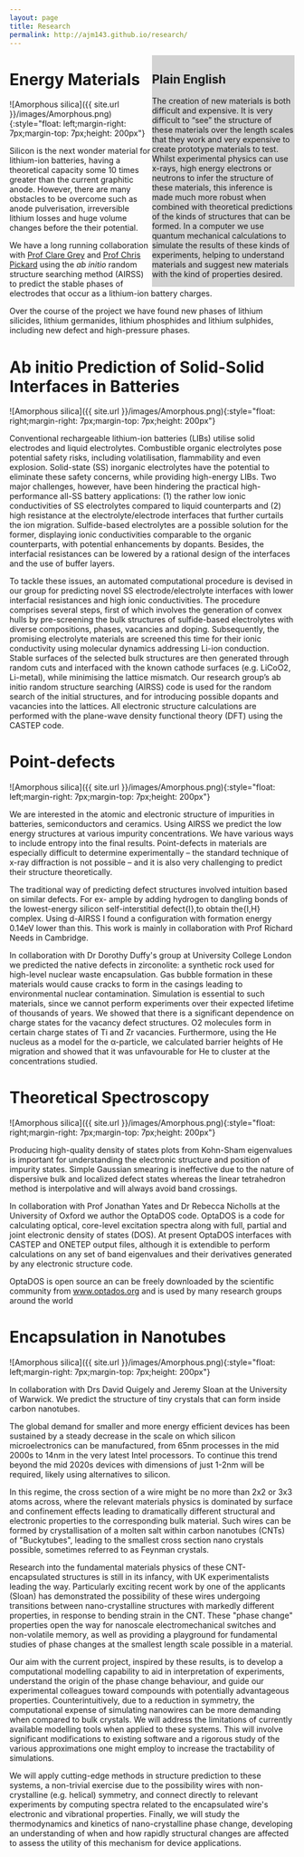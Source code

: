 ```yaml
---
layout: page
title: Research
permalink: http://ajm143.github.io/research/
---
```

<div style="float: right; background: lightgrey; width: 50%" >
<h2>Plain English</h2>

The creation of new materials is both difficult and expensive. It is very difficult to “see” the structure of these materials over the length scales that they work and very expensive to create prototype materials to test. Whilst experimental physics can use x-rays, high energy electrons or neutrons to infer the structure of these materials, this inference is made much more robust when combined with theoretical predictions of the kinds of structures that can be formed. In a computer we use quantum mechanical calculations to simulate the results of these kinds of experiments, helping to understand materials and suggest new materials with the kind of properties desired.
</div>

# Energy Materials
![Amorphous silica]({{ site.url }}/images/Amorphous.png){:style="float: left;margin-right: 7px;margin-top: 7px;height: 200px"}

Silicon is the next wonder material for lithium-ion batteries, having a theoretical capacity some 10 times greater than the current graphitic anode. However, there are many obstacles to be overcome such as anode pulverisation, irreversible lithium losses and huge volume changes before the their potential.

We have a long running collaboration with [Prof Clare Grey](https://www.ch.cam.ac.uk/group/grey/) and [Prof Chris Pickard](https://www.msm.cam.ac.uk/people/pickard) using the *ab initio* random structure searching method (AIRSS) to predict the stable phases of electrodes that occur as a lithium-ion battery charges.

Over the course of the project we have found new phases of lithium silicides, lithium germanides, lithium phosphides and lithium sulphides, including new defect and high-pressure phases.


# Ab initio Prediction of Solid-Solid Interfaces in Batteries
![Amorphous silica]({{ site.url }}/images/Amorphous.png){:style="float: right;margin-right: 7px;margin-top: 7px;height: 200px"}

Conventional rechargeable lithium-ion batteries (LIBs) utilise solid electrodes and liquid electrolytes. Combustible organic electrolytes pose potential safety risks, including volatilisation, flammability and even explosion. Solid-state (SS) inorganic electrolytes have the potential to eliminate these safety concerns, while providing high-energy LIBs. Two major challenges, however, have been hindering the practical high-performance all-SS battery applications: (1) the rather low ionic conductivities of SS electrolytes compared to liquid counterparts and (2) high resistance at the electrolyte/electrode interfaces that further curtails the ion migration. Sulfide-based electrolytes are a possible solution for the former, displaying ionic conductivities comparable to the organic counterparts, with potential enhancements by dopants. Besides, the interfacial resistances can be lowered by a rational design of the interfaces and the use of buffer layers.

To tackle these issues, an automated computational procedure is devised in our group for predicting novel SS electrode/electrolyte interfaces with lower interfacial resistances and high ionic conductivities. The procedure comprises several steps, first of which involves the generation of convex hulls by pre-screening the bulk structures of sulfide-based electrolytes with diverse compositions, phases, vacancies and doping. Subsequently, the promising electrolyte materials are screened this time for their ionic conductivity using molecular dynamics addressing Li-ion conduction. Stable surfaces of the selected bulk structures are then generated through random cuts and interfaced with the known cathode surfaces (e.g. LiCoO2, Li-metal), while minimising the lattice mismatch. Our research group’s ab initio random structure searching (AIRSS) code is used for the random search of the initial structures, and for introducing possible dopants and vacancies into the lattices. All electronic structure calculations are performed with the plane-wave density functional theory (DFT) using the CASTEP code.


# Point-defects
![Amorphous silica]({{ site.url }}/images/Amorphous.png){:style="float: left;margin-right: 7px;margin-top: 7px;height: 200px"}

We are interested in the atomic and electronic structure of impurities in batteries, semiconductors and ceramics. Using AIRSS we predict the low energy structures at various impurity concentrations. We have various ways to include entropy into the final results. Point-defects in materials are especially difficult to determine experimentally – the standard technique of x-ray diffraction is not possible – and it is also very challenging to predict their structure theoretically.

The traditional way of predicting defect structures involved intuition based on similar defects. For ex- ample by adding hydrogen to dangling bonds of the lowest-energy silicon self-interstitial defect{I},to obtain the{I,H} complex. Using d-AIRSS I found a configuration with formation energy 0.14eV lower than this. This work is mainly in collaboration with Prof Richard Needs in Cambridge.

In collaboration with Dr Dorothy Duffy's group at University College London we predicted the native defects in zirconolite: a synthetic rock used for high-level nuclear waste encapsulation. Gas bubble formation in these materials would cause cracks to form in the casings leading to environmental nuclear contamination. Simulation is essential to such materials, since we cannot perform experiments over their expected lifetime of thousands of years. We showed that there is a significant dependence on charge states for the vacancy defect structures. O2 molecules form in certain charge states of Ti and Zr vacancies. Furthermore, using the He nucleus as a model for the α-particle, we calculated barrier heights of He migration and showed that it was unfavourable for He to cluster at the concentrations studied.


# Theoretical Spectroscopy
![Amorphous silica]({{ site.url }}/images/Amorphous.png){:style="float: right;margin-right: 7px;margin-top: 7px;height: 200px"}

Producing high-quality density of states plots from Kohn-Sham eigenvalues is important for understanding the electronic structure and position of impurity states. Simple Gaussian smearing is ineffective due to the nature of dispersive bulk and localized defect states whereas the linear tetrahedron method is interpolative and will always avoid band crossings.

In collaboration with Prof Jonathan Yates and Dr Rebecca Nicholls at the University of Oxford we author the OptaDOS code. OptaDOS is a code for calculating optical, core-level excitation spectra along with full, partial and joint electronic density of states (DOS). At present OptaDOS interfaces with CASTEP and ONETEP output files, although it is extendible to perform calculations on any set of band eigenvalues and their derivatives generated by any electronic structure code.

OptaDOS is open source an can be freely downloaded by the scientific community from www.optados.org and is used by many research groups around the world

# Encapsulation in Nanotubes
![Amorphous silica]({{ site.url }}/images/Amorphous.png){:style="float: left;margin-right: 7px;margin-top: 7px;height: 200px"}

In collaboration with Drs David Quigely and Jeremy Sloan at the University of Warwick. We predict the structure of tiny crystals that can form inside carbon nanotubes.

The global demand for smaller and more energy efficient devices has been sustained by a steady decrease in the scale on which silicon microelectronics can be manufactured, from 65nm processes in the mid 2000s to 14nm in the very latest Intel processors. To continue this trend beyond the mid 2020s devices with dimensions of just 1-2nm will be required, likely using alternatives to silicon.

In this regime, the cross section of a wire might be no more than 2x2 or 3x3 atoms across, where the relevant materials physics is dominated by surface and confinement effects leading to dramatically different structural and electronic properties to the corresponding bulk material. Such wires can be formed by crystallisation of a molten salt within carbon nanotubes (CNTs) of "Buckytubes", leading to the smallest cross section nano crystals possible, sometimes referred to as Feynman crystals.

Research into the fundamental materials physics of these CNT-encapsulated structures is still in its infancy, with UK experimentalists leading the way. Particularly exciting recent work by one of the applicants (Sloan) has demonstrated the possibility of these wires undergoing transitions between nano-crystalline structures with markedly different properties, in response to bending strain in the CNT. These "phase change" properties open the way for nanoscale electromechanical switches and non-volatile memory, as well as providing a playground for fundamental studies of phase changes at the smallest length scale possible in a material.

Our aim with the current project, inspired by these results, is to develop a computational modelling capability to aid in interpretation of experiments, understand the origin of the phase change behaviour, and guide our experimental colleagues toward compounds with potentially advantageous properties. Counterintuitively, due to a reduction in symmetry, the computational expense of simulating nanowires can be more demanding when compared to bulk crystals. We will address the limitations of currently available modelling tools when applied to these systems. This will involve significant modifications to existing software and a rigorous study of the various approximations one might employ to increase the tractability of simulations.

We will apply cutting-edge methods in structure prediction to these systems, a non-trivial exercise due to the possibility wires with non-crystalline (e.g. helical) symmetry, and connect directly to relevant experiments by computing spectra related to the encapsulated wire's electronic and vibrational properties. Finally, we will study the thermodynamics and kinetics of nano-crystalline phase change, developing an understanding of when and how rapidly structural changes are affected to assess the utility of this mechanism for device applications.
